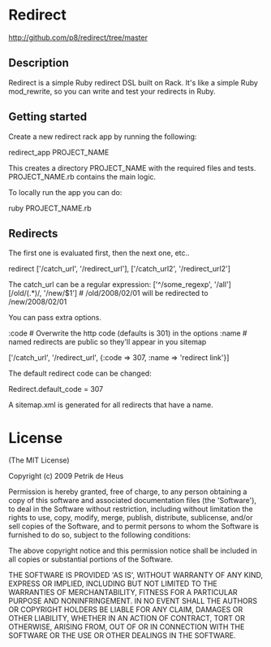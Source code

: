 # Redirect

http://github.com/p8/redirect/tree/master

## Description
Redirect is a simple Ruby redirect DSL built on Rack.
It's like a simple Ruby mod_rewrite, so you can write and test your redirects in Ruby.

## Getting started
Create a new redirect rack app by running the following:

  redirect_app PROJECT_NAME

This creates a directory PROJECT_NAME with the required files and tests.
PROJECT_NAME.rb contains the main logic.

To locally run the app you can do:  

  ruby PROJECT_NAME.rb

## Redirects

The first one is evaluated first, then the next one, etc..

  redirect  ['/catch_url', '/redirect_url'],
            ['/catch_url2', '/redirect_url2']
              
The catch_url can be a regular expression:
  ['^/some_regexp', '/all']
  [/old\/(.*)/, '/new/$1']  # /old/2008/02/01 will be redirected to /new/2008/02/01

You can pass extra options.

 :code # Overwrite the http code (defaults is 301) in the options
 :name # named redirects are public so they'll appear in you sitemap

  ['/catch_url', '/redirect_url', {:code => 307, :name => 'redirect link'}]

The default redirect code can be changed:
  
  Redirect.default_code = 307

A sitemap.xml is generated for all redirects that have a name.

# License

(The MIT License)

Copyright (c) 2009 Petrik de Heus

Permission is hereby granted, free of charge, to any person obtaining
a copy of this software and associated documentation files (the
'Software'), to deal in the Software without restriction, including
without limitation the rights to use, copy, modify, merge, publish,
distribute, sublicense, and/or sell copies of the Software, and to
permit persons to whom the Software is furnished to do so, subject to
the following conditions:

The above copyright notice and this permission notice shall be
included in all copies or substantial portions of the Software.

THE SOFTWARE IS PROVIDED 'AS IS', WITHOUT WARRANTY OF ANY KIND,
EXPRESS OR IMPLIED, INCLUDING BUT NOT LIMITED TO THE WARRANTIES OF
MERCHANTABILITY, FITNESS FOR A PARTICULAR PURPOSE AND NONINFRINGEMENT.
IN NO EVENT SHALL THE AUTHORS OR COPYRIGHT HOLDERS BE LIABLE FOR ANY
CLAIM, DAMAGES OR OTHER LIABILITY, WHETHER IN AN ACTION OF CONTRACT,
TORT OR OTHERWISE, ARISING FROM, OUT OF OR IN CONNECTION WITH THE
SOFTWARE OR THE USE OR OTHER DEALINGS IN THE SOFTWARE.
